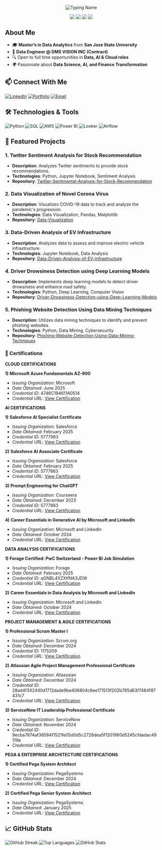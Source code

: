 <p align="center">
  <img src="https://readme-typing-svg.demolab.com?font=Fira+Code&weight=600&size=30&duration=3000&pause=500&color=87CEEB&center=true&vCenter=true&width=700&height=50&lines=Rohan+Mayukh+Ungarala" alt="Typing Name">
</p>

<p align="center">
  <img src="https://img.shields.io/badge/Lifelong_Learner_and_Innovator-FF6347?style=for-the-badge&logo=riseup&logoColor=white" />
  <img src="https://img.shields.io/badge/Passionate_About_Data,_AI,_and_Cloud-FF9800?style=for-the-badge&logo=aws&logoColor=white" />
  <img src="https://img.shields.io/badge/Building_Impactful_Tech_Solutions-4CAF50?style=for-the-badge&logo=github&logoColor=white" />
  <img src="https://img.shields.io/badge/Continuously_Expanding_My_Knowledge-1E90FF?style=for-the-badge&logo=python&logoColor=white" />
</p>

## About Me
- 🎓 **Master’s in Data Analytics** from **San Jose State University**
- 💼 **Data Engineer @ DMS VISION INC (Contract)**
- 🔍 Open to full time opportunities in **Data, AI & Cloud roles**
- 🌍 Passionate about **Data Science, AI, and Finance Transformation**

## 📫 Connect With Me
[![LinkedIn](https://img.shields.io/badge/-LinkedIn-blue?style=flat&logo=Linkedin)](https://www.linkedin.com/in/mayukh-u/)
[![Portfolio](https://img.shields.io/badge/-Portfolio-181717?style=flat&logo=github)](https://github.com/RohanUngarala)
[![Email](https://img.shields.io/badge/-Email-c14438?style=flat&logo=gmail&logoColor=white)](mailto:rohanmayukh@gmail.com)

## 🛠️ Technologies & Tools
![Python](https://img.shields.io/badge/-Python-333?style=flat&logo=python)
![SQL](https://img.shields.io/badge/-SQL-333?style=flat&logo=postgresql)
![AWS](https://img.shields.io/badge/-AWS-232F3E?style=flat&logo=amazon-aws)
![Power BI](https://img.shields.io/badge/-Power%20BI-F2C811?style=flat&logo=power-bi)
![Looker](https://img.shields.io/badge/-Looker-4285F4?style=flat&logo=looker)
![Airflow](https://img.shields.io/badge/-Airflow-017CEE?style=flat&logo=apache-airflow)


## 📂 Featured Projects

### 1. Twitter Sentiment Analysis for Stock Recommendation
- **Description**: Analyzes Twitter sentiments to provide stock recommendations.
- **Technologies**: Python, Jupyter Notebook, Sentiment Analysis
- **Repository**: [Twitter-Sentimental-Analysis-for-Stock-Recommendation](https://github.com/RohanUngarala/Twitter-Sentimental-Analysis-for-Stock-Recommendation)

### 2. Data Visualization of Novel Corona Virus
- **Description**: Visualizes COVID-19 data to track and analyze the pandemic's progression.
- **Technologies**: Data Visualization, Pandas, Matplotlib
- **Repository**: [Data-Visualization](https://github.com/RohanUngarala/Data-Visualization)

### 3. Data-Driven Analysis of EV Infrastructure
- **Description**: Analyzes data to assess and improve electric vehicle infrastructure.
- **Technologies**: Jupyter Notebook, Data Analysis
- **Repository**: [Data-Driven-Analysis-of-EV-infrastructure](https://github.com/RohanUngarala/Data-Driven-Analysis-of-EV-infrastructure)

### 4. Driver Drowsiness Detection using Deep Learning Models
- **Description**: Implements deep learning models to detect driver drowsiness and enhance road safety.
- **Technologies**: Python, Deep Learning, Computer Vision
- **Repository**: [Driver-Drowsiness-Detection-using-Deep-Learning-Models](https://github.com/RohanUngarala/Driver-Drowsiness-Detection-using-Deep-Learning-Models)

### 5. Phishing Website Detection Using Data Mining Techniques
- **Description**: Utilizes data mining techniques to identify and prevent phishing websites.
- **Technologies**: Python, Data Mining, Cybersecurity
- **Repository**: [Phishing-Website-Detection-Using-Data-Mining-Techniques](https://github.com/RohanUngarala/Phishing-Website-Detection-Using-Data-Mining-Techniques)


### 📜 Certifications

**CLOUD CERTIFICATIONS**

**1)** **Microsoft Azure Fundamentals AZ-900**
  - *Issuing Organization*: Microsoft
  - *Date Obtained*: June 2025
  - *Credential ID*: 4746C194611A0514
  - *Credential URL*: [View Certification](https://learn.microsoft.com/en-us/users/rohanmayukhungarala-3859/credentials/certification/azure-fundamentals?wt.mc_id=certnurture_eml1_email_wwl&tab=credentials-tab)


**AI CERTIFICATIONS**

**1)** **Salesforce AI Specialist Certificate**
  - *Issuing Organization*: Salesforce
  - *Date Obtained*: February 2025
  - *Credential ID*: 5777963
  - *Credential URL*: [View Certification](https://trailhead.salesforce.com/en/credentials/verification/)

**2)** **Salesforce AI Associate Certificate**
  - *Issuing Organization*: Salesforce
  - *Date Obtained*: February 2025
  - *Credential ID*: 5777663
  - *Credential URL*: [View Certification](https://trailhead.salesforce.com/en/credentials/verification/)

**3)** **Prompt Engineering for ChatGPT**
  - *Issuing Organization*: Courseera
  - *Date Obtained*: December 2023
  - *Credential ID*: 5777663
  - *Credential URL*: [View Certification](https://www.coursera.org/account/accomplishments/verify/UKARZMF5QBW4)

**4)** **Career Essentials in Generative AI by Microsoft and LinkedIn**
  - *Issuing Organization*: Microsoft and LinkedIn 
  - *Date Obtained*: October 2024
  - *Credential URL*: [View Certification](https://www.linkedin.com/learning/certificates/8d3822db366273805f3d3001ef78012cb1d45f5a8f6f2c8ac337713e587a5460?lipi=urn%3Ali%3Apage%3Ad_flagship3_profile_view_base_certifications_details%3BZ4miJEeCRdi8i7j0qxrTBg%3D%3D)

**DATA ANALYSIS CERTIFICATIONS**

**1)** **Forage Certified: PwC Switzerland - Power BI Job Simulation**
  - *Issuing Organization*: Forage
  - *Date Obtained*: February 2025
  - *Credential ID*: qGNBL4XZXtfNA3JDW
  - *Credential URL*: [View Certification](https://forage-uploads-prod.s3.amazonaws.com/completion-certificates/4sLyCPgmsy8DA6Dh3/a87GpgE6tiku7q3gu_4sLyCPgmsy8DA6Dh3_rrgJJTCiqqiWAQWSL_1740180306371_completion_certificate.pdf)

**2)** **Career Essentials in Data Analysis by Microsoft and LinkedIn**
  - *Issuing Organization*: Microsoft and LinkedIn 
  - *Date Obtained*: October 2024
  - *Credential URL*: [View Certification](https://www.linkedin.com/learning/certificates/296c9e86dad607994204dffb47d1b01f7b459ff71432b38e614ddb185a3933ad?lipi=urn%3Ali%3Apage%3Ad_flagship3_profile_view_base_certifications_details%3BZ4miJEeCRdi8i7j0qxrTBg%3D%3D)

**PROJECT MANAGEMENT & AGILE CERTIFICATIONS**

**1)** **Professional Scrum Master I**
  - *Issuing Organization*: Scrum.org
  - *Date Obtained*: December 2024
  - *Credential ID*: 1175209
  - *Credential URL*: [View Certification](https://scrum.org/certificates/1175209)

**2)** **Atlassian Agile Project Management Professional Certificate**
  - *Issuing Organization*: Atlasssian
  - *Date Obtained*: December 2024
  - *Credential ID*: 28ad4f342440d1712dade9be406804c6ee171513f202b785d63f7484f87431c7
  - *Credential URL*: [View Certification](https://www.linkedin.com/learning/certificates/28ad4f342440d1712dade9be406804c6ee171513f202b785d63f7484f87431c7?lipi=urn%3Ali%3Apage%3Ad_flagship3_profile_view_base_certifications_details%3BZ4miJEeCRdi8i7j0qxrTBg%3D%3D)

**3)** **ServiceNow IT Leadership Professional Certificate**
  - *Issuing Organization*: ServiceNow
  - *Date Obtained*: November 2024
  - *Credential ID*: 9ecba7874af36584f1521fe05d0d5c2726dea5f1201960d5245c1dadac49119a
  - *Credential URL*: [View Certification](https://www.linkedin.com/learning/certificates/9ecba7874af36584f1521fe05d0d5c2726dea5f1201960d5245c1dadac49119a?lipi=urn%3Ali%3Apage%3Ad_flagship3_profile_view_base_certifications_details%3BZ4miJEeCRdi8i7j0qxrTBg%3D%3D)

**PEGA & ENTERPRISE ARCHITECTURE CERTIFICATIONS**

**1)** **Certified Pega System Architect**
  - *Issuing Organization*: PegaSystems
  - *Date Obtained*: December 2024
  - *Credential URL*: [View Certification](https://accounts.pega.com/profile/RohanNagaVenkataU17358360/share/BPEGACPSA23V1-PEGACPSA23V1)

**2)** **Certified Pega Senior System Architect**
  - *Issuing Organization*: PegaSystems
  - *Date Obtained*: January 2025
  - *Credential URL*: [View Certification](https://accounts.pega.com/profile/RohanNagaVenkataU17358360/share/BPEGACPSSA23V1-PEGACPSSA23V1)







## 📈 GitHub Stats
![GitHub Streak](https://streak-stats.demolab.com?user=RohanUngarala&theme=dark&hide_border=true)
![Top Languages](https://github-readme-stats.vercel.app/api/top-langs/?username=RohanUngarala&layout=compact&theme=dark)
![GitHub Stats](https://github-readme-stats.vercel.app/api?username=RohanUngarala&show_icons=true&theme=dark)


